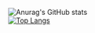 ![Anurag's GitHub stats](https://github-readme-stats.vercel.app/api?username=Adatan&show_icons=true&theme=tokyonight)<br/>
[![Top Langs](https://github-readme-stats.vercel.app/api/top-langs/?username=Adatan&layout=compact&theme=tokyonight)](https://github.com/anuraghazra/github-readme-stats)

<!--
**Adatan/Adatan** is a ✨ _special_ ✨ repository because its `README.md` (this file) appears on your GitHub profile.

Here are some ideas to get you started:

- 🔭 I’m currently working on ...
- 🌱 I’m currently learning ...
- 👯 I’m looking to collaborate on ...
- 🤔 I’m looking for help with ...
- 💬 Ask me about ...
- 📫 How to reach me: ...
- 😄 Pronouns: ...
- ⚡ Fun fact: ...
-->
